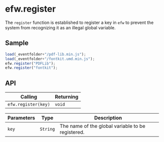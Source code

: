# efw.register

The `register` function is established to register a key in `efw` to prevent the system from recognizing it as an illegal global variable.

## Sample

```javascript
load(_eventfolder+"/pdf-lib.min.js");
load(_eventfolder+"/fontkit.umd.min.js");
efw.register("PDFLib");
efw.register("fontkit");
```

## API

| Calling | Returning |
|---|---|
| `efw.register(key)` | `void` |

| Parameters | Type | Description |
|---|---|---|
| `key` | `String` | The name of the global variable to be registered. |